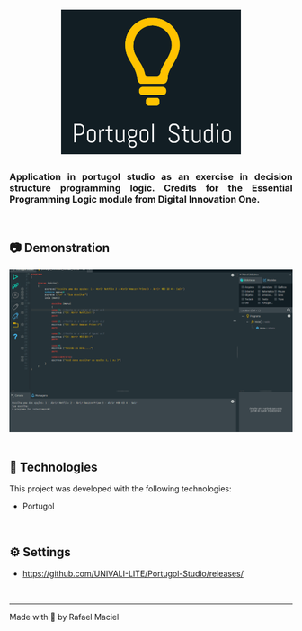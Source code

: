 <h1 align="center">
  <img alt="" title="to.do" src=".github/demostration_aplication.png" width="320px" />
</h1>

<h3 align="justify">
Application in portugol studio as an exercise in decision structure programming logic. Credits for the Essential Programming Logic module from Digital Innovation One.
</h3>

<br>

## 📷 Demonstration

<div align="center" >
  <img src=".github/demostration_aplication.gif">
</div>

<br>

## 🚀 Technologies

This project was developed with the following technologies:

- Portugol

<br>

## ⚙ Settings
- https://github.com/UNIVALI-LITE/Portugol-Studio/releases/

<br>

---

Made with 💜 by Rafael Maciel
